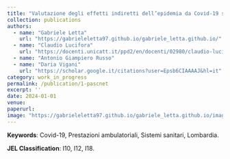 ```yaml
---
title: "Valutazione degli effetti indiretti dell’epidemia da Covid-19 sul sistema sanitario."
collection: publications
authors:
  - name: "Gabriele Letta"
    url: "https://gabrieleletta97.github.io/gabriele_letta.github.io/"
  - name: "Claudio Lucifora"
    url: "https://docenti.unicatt.it/ppd2/en/docenti/02980/claudio-lucifora/profilo"
  - name: "Antonio Giampiero Russo"
  - name: "Daria Vigani"
    url: "https://scholar.google.it/citations?user=Epsb6CIAAAAJ&hl=it"
category: work_in_progress
permalink: /publication/1-pascnet
excerpt: ''
date: 2024-01-01
venue: 
paperurl:
image: "https://gabrieleletta97.github.io/gabriele_letta.github.io/images/pascnet_graph.png" 
---
```

**Keywords**: Covid-19, Prestazioni ambulatoriali, Sistemi sanitari, Lombardia.

**JEL Classification**: I10, I12, I18.

